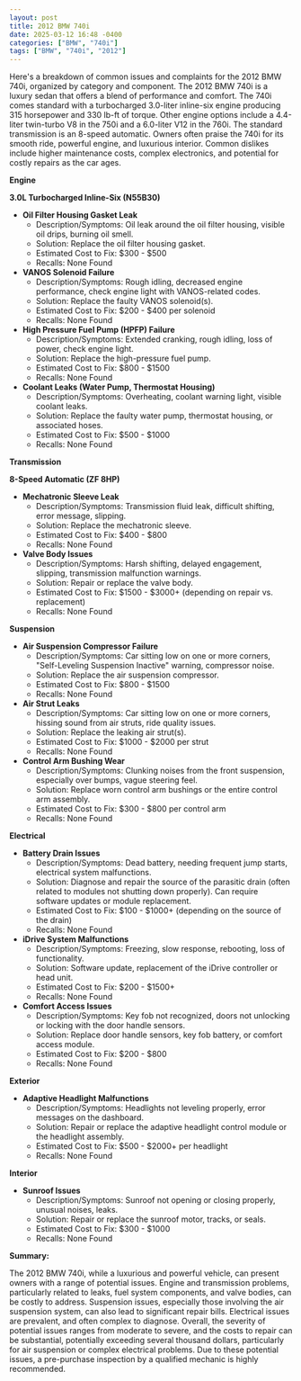 ```yaml
---
layout: post
title: 2012 BMW 740i
date: 2025-03-12 16:48 -0400
categories: ["BMW", "740i"]
tags: ["BMW", "740i", "2012"]
---
```

Here's a breakdown of common issues and complaints for the 2012 BMW 740i, organized by category and component. The 2012 BMW 740i is a luxury sedan that offers a blend of performance and comfort. The 740i comes standard with a turbocharged 3.0-liter inline-six engine producing 315 horsepower and 330 lb-ft of torque. Other engine options include a 4.4-liter twin-turbo V8 in the 750i and a 6.0-liter V12 in the 760i. The standard transmission is an 8-speed automatic. Owners often praise the 740i for its smooth ride, powerful engine, and luxurious interior. Common dislikes include higher maintenance costs, complex electronics, and potential for costly repairs as the car ages.

**Engine**

**3.0L Turbocharged Inline-Six (N55B30)**

*   **Oil Filter Housing Gasket Leak**
    *   Description/Symptoms: Oil leak around the oil filter housing, visible oil drips, burning oil smell.
    *   Solution: Replace the oil filter housing gasket.
    *   Estimated Cost to Fix: $300 - $500
    *   Recalls: None Found
*   **VANOS Solenoid Failure**
    *   Description/Symptoms: Rough idling, decreased engine performance, check engine light with VANOS-related codes.
    *   Solution: Replace the faulty VANOS solenoid(s).
    *   Estimated Cost to Fix: $200 - $400 per solenoid
    *   Recalls: None Found
*   **High Pressure Fuel Pump (HPFP) Failure**
    *   Description/Symptoms: Extended cranking, rough idling, loss of power, check engine light.
    *   Solution: Replace the high-pressure fuel pump.
    *   Estimated Cost to Fix: $800 - $1500
    *   Recalls: None Found
*   **Coolant Leaks (Water Pump, Thermostat Housing)**
    *   Description/Symptoms: Overheating, coolant warning light, visible coolant leaks.
    *   Solution: Replace the faulty water pump, thermostat housing, or associated hoses.
    *   Estimated Cost to Fix: $500 - $1000
    *   Recalls: None Found

**Transmission**

**8-Speed Automatic (ZF 8HP)**

*   **Mechatronic Sleeve Leak**
    *   Description/Symptoms: Transmission fluid leak, difficult shifting, error message, slipping.
    *   Solution: Replace the mechatronic sleeve.
    *   Estimated Cost to Fix: $400 - $800
    *   Recalls: None Found
*   **Valve Body Issues**
    *   Description/Symptoms: Harsh shifting, delayed engagement, slipping, transmission malfunction warnings.
    *   Solution: Repair or replace the valve body.
    *   Estimated Cost to Fix: $1500 - $3000+ (depending on repair vs. replacement)
    *   Recalls: None Found

**Suspension**

*   **Air Suspension Compressor Failure**
    *   Description/Symptoms: Car sitting low on one or more corners, "Self-Leveling Suspension Inactive" warning, compressor noise.
    *   Solution: Replace the air suspension compressor.
    *   Estimated Cost to Fix: $800 - $1500
    *   Recalls: None Found
*   **Air Strut Leaks**
    *   Description/Symptoms: Car sitting low on one or more corners, hissing sound from air struts, ride quality issues.
    *   Solution: Replace the leaking air strut(s).
    *   Estimated Cost to Fix: $1000 - $2000 per strut
    *   Recalls: None Found
*   **Control Arm Bushing Wear**
    *   Description/Symptoms: Clunking noises from the front suspension, especially over bumps, vague steering feel.
    *   Solution: Replace worn control arm bushings or the entire control arm assembly.
    *   Estimated Cost to Fix: $300 - $800 per control arm
    *   Recalls: None Found

**Electrical**

*   **Battery Drain Issues**
    *   Description/Symptoms: Dead battery, needing frequent jump starts, electrical system malfunctions.
    *   Solution: Diagnose and repair the source of the parasitic drain (often related to modules not shutting down properly). Can require software updates or module replacement.
    *   Estimated Cost to Fix: $100 - $1000+ (depending on the source of the drain)
    *   Recalls: None Found
*   **iDrive System Malfunctions**
    *   Description/Symptoms: Freezing, slow response, rebooting, loss of functionality.
    *   Solution: Software update, replacement of the iDrive controller or head unit.
    *   Estimated Cost to Fix: $200 - $1500+
    *   Recalls: None Found
*   **Comfort Access Issues**
    *   Description/Symptoms: Key fob not recognized, doors not unlocking or locking with the door handle sensors.
    *   Solution: Replace door handle sensors, key fob battery, or comfort access module.
    *   Estimated Cost to Fix: $200 - $800
    *   Recalls: None Found

**Exterior**

*   **Adaptive Headlight Malfunctions**
    *   Description/Symptoms: Headlights not leveling properly, error messages on the dashboard.
    *   Solution: Repair or replace the adaptive headlight control module or the headlight assembly.
    *   Estimated Cost to Fix: $500 - $2000+ per headlight
    *   Recalls: None Found

**Interior**

*   **Sunroof Issues**
    *   Description/Symptoms: Sunroof not opening or closing properly, unusual noises, leaks.
    *   Solution: Repair or replace the sunroof motor, tracks, or seals.
    *   Estimated Cost to Fix: $300 - $1000
    *   Recalls: None Found

**Summary:**

The 2012 BMW 740i, while a luxurious and powerful vehicle, can present owners with a range of potential issues. Engine and transmission problems, particularly related to leaks, fuel system components, and valve bodies, can be costly to address. Suspension issues, especially those involving the air suspension system, can also lead to significant repair bills. Electrical issues are prevalent, and often complex to diagnose. Overall, the severity of potential issues ranges from moderate to severe, and the costs to repair can be substantial, potentially exceeding several thousand dollars, particularly for air suspension or complex electrical problems. Due to these potential issues, a pre-purchase inspection by a qualified mechanic is highly recommended.

